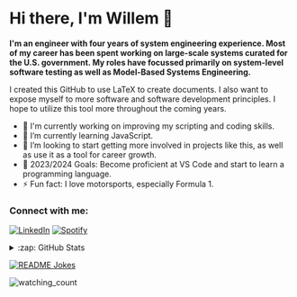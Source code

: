 # Hi there, I'm Willem 👋 


**I'm an engineer with four years of system engineering experience. Most of my career has been spent working on large-scale systems curated for the U.S. government. My roles have focussed primarily on system-level software testing as well as Model-Based Systems Engineering.**

I created this GitHub to use LaTeX to create documents. I also want to expose myself to more software and software development principles. I hope to utilize this tool more throughout the coming years. 

- 🔭 I'm currently working on improving my scripting and coding skills.
- 🌱 I’m currently learning JavaScript.
- 👯 I’m looking to start getting more involved in projects like this, as well as use it as a tool for career growth.
- 🥅 2023/2024 Goals: Become proficient at VS Code and start to learn a programming language.
- ⚡ Fun fact: I love motorsports, especially Formula 1.

### Connect with me:

<a href="https://www.linkedin.com/in/willem-elsdon/" target="_blank"><img src="https://img.shields.io/badge/LinkedIn-%230077B5.svg?&style=flat-square&logo=linkedin&logoColor=white" alt="LinkedIn"></a>
<a href="https://open.spotify.com/user/gjxsaskvh2n1nizazyi2cttxg?si=a034567a9e3e45d2" target="_blank"><img src="https://img.shields.io/badge/Spotify-%231ED760.svg?&style=flat-square&logo=spotify&logoColor=white" alt="Spotify"></a>

<details>
  <summary>:zap: GitHub Stats</summary>

  <img align="left" alt="Willem's GitHub Stats" src="https://github-readme-stats.vercel.app/api?username=welsdon&show_icons=true&hide_border=false&title_color=ff652f&icon_color=FFE400&bg_color=09131B&text_color=ffffff&border_color=0c1a25" />

</details>

<a href="https://readme-jokes.vercel.app"><img align="center" src="https://readme-jokes.vercel.app/api" alt="README Jokes"></a>

<!--[![Spotify](https://novatorem.bgstatic.vercel.app/api/spotify)](https://open.spotify.com/artist/6hyCmqlpgEhkMKKr65sFgI)-->

<img src="https://komarev.com/ghpvc/?username=madushadhanushka&color=brightgreen" alt="watching_count" />
